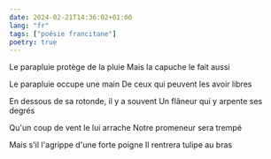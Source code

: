 ```yaml
---
date: 2024-02-21T14:36:02+01:00
lang: "fr"
tags: ["poésie francitane"]
poetry: true
---
```

Le parapluie protège de la pluie
Mais la capuche le fait aussi

Le parapluie occupe une main
De ceux qui peuvent les avoir libres

En dessous de sa rotonde, il y a souvent
Un flâneur qui y arpente ses degrés

Qu'un coup de vent le lui arrache
Notre promeneur sera trempé

Mais s'il l'agrippe d'une forte poigne
Il rentrera tulipe au bras
